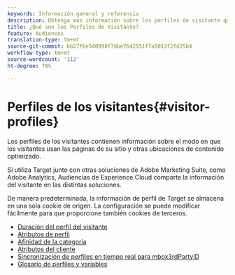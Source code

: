 ```yaml
---
keywords: Información general y referencia
description: Obtenga más información sobre los perfiles de visitante que contienen información sobre cómo utilizan sus visitantes las páginas y otras ubicaciones de contenido optimizado.
title: ¿Qué son los Perfiles de Visitante?
feature: Audiences
translation-type: tm+mt
source-git-commit: bb27f6e540998f7dbe7642551f7a5013f2fd25b4
workflow-type: tm+mt
source-wordcount: '112'
ht-degree: 78%

---
```



# Perfiles de los visitantes{#visitor-profiles}

Los perfiles de los visitantes contienen información sobre el modo en que los visitantes usan las páginas de su sitio y otras ubicaciones de contenido optimizado.

Si utiliza Target junto con otras soluciones de Adobe Marketing Suite, como Adobe Analytics, Audiencias de Experience Cloud comparte la información del visitante en las distintas soluciones.

De manera predeterminada, la información de perfil de Target se almacena en una sola cookie de origen. La configuración se puede modificar fácilmente para que proporcione también cookies de terceros.

- [Duración del perfil del visitante](visitor-profile-lifetime.md)
- [Atributos de perfil](profile-parameters.md)
- [Afinidad de la categoría](category-affinity.md)
- [Atributos del cliente](working-with-customer-attributes.md)
- [Sincronización de perfiles en tiempo real para mbox3rdPartyID](3rd-party-id.md)
- [Glosario de perfiles y variables](variables-profiles-parameters-methods.md)
